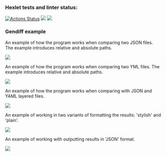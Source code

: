 ### Hexlet tests and linter status:
[![Actions Status](https://github.com/Ilya-67/frontend-project-46/workflows/hexlet-check/badge.svg)](https://github.com/Ilya-67/frontend-project-46/actions)
<a href="https://codeclimate.com/github/Ilya-67/frontend-project-46/maintainability"><img src="https://api.codeclimate.com/v1/badges/628be529b32fe771e212/maintainability" /></a>
<a href="https://codeclimate.com/github/Ilya-67/frontend-project-46/test_coverage"><img src="https://api.codeclimate.com/v1/badges/628be529b32fe771e212/test_coverage" /></a>
<h3>Gendiff example</h3>
<p>An example of how the program works when comparing two JSON files. The example introduces relative and absolute paths.</p>
<a href="https://asciinema.org/a/Va2GJdCoDnq58talb62r2XAdO" target="_blank"><img src="https://asciinema.org/a/Va2GJdCoDnq58talb62r2XAdO.svg" /></a>
<p>An example of how the program works when comparing two YML files. The example introduces relative and absolute paths.</p>
<a href="https://asciinema.org/a/YljUJ0XIjr3cCQjMQKck1JmMI" target="_blank"><img src="https://asciinema.org/a/YljUJ0XIjr3cCQjMQKck1JmMI.svg" /></a>
<p>An example of how the program works when comparing with JSON and YAML layered files.</p>
<a href="https://asciinema.org/a/7rHtoQthJxOqBIGjCGJmfxsne" target="_blank"><img src="https://asciinema.org/a/7rHtoQthJxOqBIGjCGJmfxsne.svg" /></a>
<p>An example of working in two variants of formatting the results: 'stylish' and 'plain'.</p>
<a href="https://asciinema.org/a/tMY2m0wcj2I4LVJ0WkmisGcr7" target="_blank"><img src="https://asciinema.org/a/tMY2m0wcj2I4LVJ0WkmisGcr7.svg" /></a>
<p>An example of working with outputting results in 'JSON' format.</p>
<a href="https://asciinema.org/a/WBn1Mojc4Y3E3KCgM5M0gMe0s" target="_blank"><img src="https://asciinema.org/a/WBn1Mojc4Y3E3KCgM5M0gMe0s.svg" /></a>
